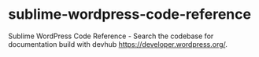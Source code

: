 # sublime-wordpress-code-reference
Sublime WordPress Code Reference - Search the codebase for documentation build with devhub https://developer.wordpress.org/.
